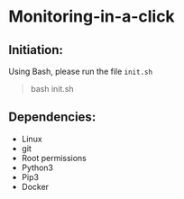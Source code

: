 # Monitoring-in-a-click

## Initiation:
Using Bash, please run the file `init.sh`
> bash init.sh

## Dependencies:
- Linux
- git
- Root permissions
- Python3
- Pip3
- Docker
